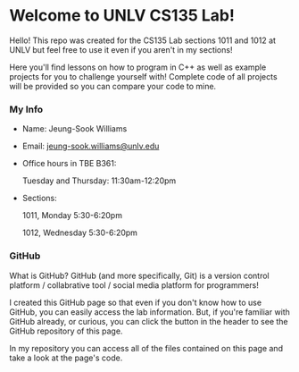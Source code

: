 # Welcome to UNLV CS135 Lab!

Hello! This repo was created for the CS135 Lab sections 1011 and 1012 at UNLV but feel free to use it even if you aren't in my sections!

Here you'll find lessons on how to program in C++ as well as example projects for you to challenge yourself with! Complete code of all projects will be provided so you can compare your code to mine.

### My Info

- Name: Jeung-Sook Williams
- Email: jeung-sook.williams@unlv.edu
- Office hours in TBE B361:

    Tuesday and Thursday: 11:30am-12:20pm

- Sections:

    1011, Monday 5:30-6:20pm

    1012, Wednesday 5:30-6:20pm

### GitHub

What is GitHub? GitHub (and more specifically, Git) is a version control platform / collabrative tool / social media platform for programmers!

I created this GitHub page so that even if you don't know how to use GitHub, you can easily access the lab information. But, if you're familiar with GitHub already, or curious, you can click the button in the header to see the GitHub repository of this page. 

In my repository you can access all of the files contained on this page and take a look at the page's code.
